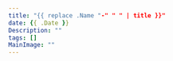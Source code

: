 ```yaml
---
title: "{{ replace .Name "-" " " | title }}"
date: {{ .Date }}
Description: ""
tags: []
MainImage: ""
---
```

